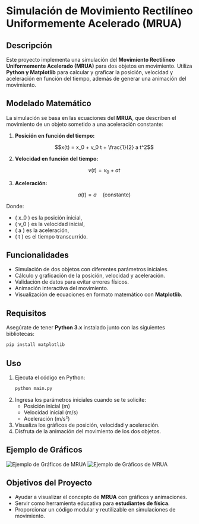 # Simulación de Movimiento Rectilíneo Uniformemente Acelerado (MRUA)

## Descripción
Este proyecto implementa una simulación del **Movimiento Rectilíneo Uniformemente Acelerado (MRUA)** para dos objetos en movimiento. Utiliza **Python y Matplotlib** para calcular y graficar la posición, velocidad y aceleración en función del tiempo, además de generar una animación del movimiento.

## Modelado Matemático
La simulación se basa en las ecuaciones del **MRUA**, que describen el movimiento de un objeto sometido a una aceleración constante:

1. **Posición en función del tiempo:**
   
   $$x(t) = x_0 + v_0 t + \frac{1}{2} a t^2$$

2. **Velocidad en función del tiempo:**
   
   $$v(t) = v_0 + a t$$

3. **Aceleración:**
   
   $$a(t) = a \quad \text{(constante)}$$

Donde:
- \( x_0 \) es la posición inicial,
- \( v_0 \) es la velocidad inicial,
- \( a \) es la aceleración,
- \( t \) es el tiempo transcurrido.

## Funcionalidades
- Simulación de dos objetos con diferentes parámetros iniciales.
- Cálculo y graficación de la posición, velocidad y aceleración.
- Validación de datos para evitar errores físicos.
- Animación interactiva del movimiento.
- Visualización de ecuaciones en formato matemático con **Matplotlib**.

## Requisitos
Asegúrate de tener **Python 3.x** instalado junto con las siguientes bibliotecas:
```bash
pip install matplotlib
```

## Uso
1. Ejecuta el código en Python:
   ```bash
   python main.py
   ```
2. Ingresa los parámetros iniciales cuando se te solicite:
   - Posición inicial (m)
   - Velocidad inicial (m/s)
   - Aceleración (m/s²)
3. Visualiza los gráficos de posición, velocidad y aceleración.
4. Disfruta de la animación del movimiento de los dos objetos.

   


## Ejemplo de Gráficos
![Ejemplo de Gráficos de MRUA](https://www.fisicalab.com/sites/all/files/contenidos/intromov/grafica_x-t_mrua.png)
![Ejemplo de Gráficos de MRUA](https://www.fisicalab.com/sites/all/files/contenidos/intromov/grafica_v-t_mrua.png)

## Objetivos del Proyecto
- Ayudar a visualizar el concepto de **MRUA** con gráficos y animaciones.
- Servir como herramienta educativa para **estudiantes de física**.
- Proporcionar un código modular y reutilizable en simulaciones de movimiento.
